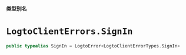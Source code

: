 **类型别名**

# `LogtoClientErrors.SignIn`

```swift
public typealias SignIn = LogtoError<LogtoClientErrorTypes.SignIn>
```
